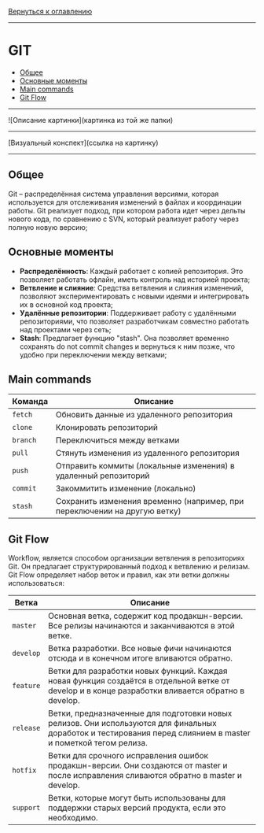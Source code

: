 [Вернуться к оглавлению](https://github.com/engine-it-in/different-level-task/blob/main/README.md)
***
# GIT
* [Общее](#общее)
* [Основные моменты](#основные-моменты)
* [Main commands](#main-commands)
* [Git Flow](#git-flow)
***
![Описание картинки](картинка из той же папки)
***
[Визуальный конспект](ссылка на картинку)
***

## Общее

Git – распределённая система управления версиями, которая используется для отслеживания изменений в файлах и
координации работы. Git реализует подход, при котором работа идет через дельты нового кода, по сравнению с SVN, 
который реализует работу через полную новую версию;

## Основные моменты
* **Распределённость**: Каждый работает с копией репозитория. Это позволяет работать офлайн,
иметь контроль над историей проекта;
* **Ветвление и слияние**: Средства ветвления и слияния изменений, позволяют
экспериментировать с новыми идеями и интегрировать их в основной код проекта;
* **Удалённые репозитории**: Поддерживает работу с удалёнными репозиториями, что позволяет разработчикам совместно
работать над проектами через сеть;
* **Stash**: Предлагает функцию "stash". Она позволяет временно сохранять do not commit changes и вернуться к
ним позже, что удобно при переключении между ветками;

## Main commands
| Команда  | Описание                                                                  |
|----------|---------------------------------------------------------------------------|
| `fetch`  | Обновить данные из удаленного репозитория                                 |
| `clone`  | Клонировать репозиторий                                                   |
| `branch` | Переключиться между ветками                                               |
| `pull`   | Стянуть изменения из удаленного репозитория                               |
| `push`   | Отправить коммиты (локальные изменения) в удаленный репозиторий           |
| `commit` | Закоммитить изменение (локально)                                          |
| `stash`  | Сохранить изменения временно (например, при переключении на другую ветку) |

## Git Flow
Workflow, является способом организации ветвления в репозиториях Git. Он предлагает структурированный подход к ветвлению
и релизам. Git Flow определяет набор веток и правил, как эти ветки должны использоваться:

| Ветка     | Описание                                                                                                                                                      |
|-----------|---------------------------------------------------------------------------------------------------------------------------------------------------------------|
| `master`  | Основная ветка, содержит код продакшн-версии. Все релизы начинаются и заканчиваются в этой ветке.                                                             |
| `develop` | Ветка разработки. Все новые фичи начинаются отсюда и в конечном итоге вливаются обратно.                                                                      |
| `feature` | Ветки для разработки новых функций. Каждая новая функция создаётся в отдельной ветке от develop и в конце разработки вливается обратно в develop.             |
| `release` | Ветки, предназначенные для подготовки новых релизов. Они используются для финальных доработок и тестирования перед слиянием в master и пометкой тегом релиза. |
| `hotfix`  | Ветки для срочного исправления ошибок продакшн-версии. Они создаются от master и после исправления сливаются обратно в master и develop.                      |
| `support` | Ветки, которые могут быть использованы для поддержки старых версий продукта, если это необходимо.                                                             |